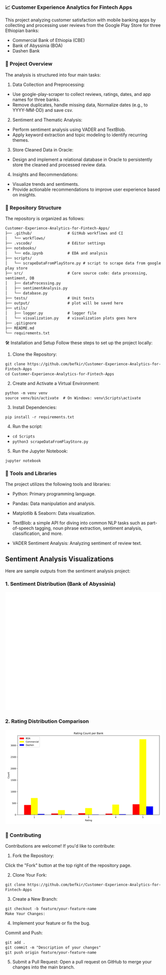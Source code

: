 ### 📈 Customer Experience Analytics for Fintech Apps

This project analyzing customer satisfaction with mobile banking apps by collecting and processing user reviews from the Google Play Store for three Ethiopian banks:

- Commercial Bank of Ethiopia (CBE)
- Bank of Abyssinia (BOA)
- Dashen Bank

### 🧠 Project Overview

The analysis is structured into four main tasks:

1. Data Collection and Preprocessing:

- Use google-play-scraper to collect reviews, ratings, dates, and app names for three banks.
- Remove duplicates, handle missing data, Normalize dates (e.g., to YYYY-MM-DD) and save csv.

2. Sentiment and Thematic Analysis:

- Perform sentiment analysis using VADER and TextBlob.
- Apply keyword extraction and topic modeling to identify recurring themes.

3. Store Cleaned Data in Oracle:

- Design and implement a relational database in Oracle to persistently store the cleaned and processed review data.

4. Insights and Recommendations:

- Visualize trends and sentiments.
- Provide actionable recommendations to improve user experience based on insights.

### 📁 Repository Structure

The repository is organized as follows:

```
Customer-Experience-Analytics-for-Fintech-Apps/
├── .github/                # GitHub workflows and CI
│   └── workflows/
├── .vscode/                # Editor settings
├── notebooks/
│   └── eda.ipynb           # EDA and analysis
├── scripts/
│   └── scrapeDataFromPlayStore.py # script to scrape data from google play store
├── src/                    # Core source code: data processing, sentiment, DB
│   ├── dataProcessing.py
│   ├── sentimentAnalysis.py
│   └── database.py
├── tests/                  # Unit tests
├── output/                 # plot will be saved here
├── utils/
│   ├── logger.py           # logger file
│   └── visualization.py    # visualization plots goes here
├── .gitignore
├── README.md
└── requirements.txt
```

🛠️ Installation and Setup
Follow these steps to set up the project locally:

1. Clone the Repository:

```
git clone https://github.com/befkir/Customer-Experience-Analytics-for-Fintech-Apps
cd Customer-Experience-Analytics-for-Fintech-Apps
```

2. Create and Activate a Virtual Environment:

```
python -m venv venv
source venv/bin/activate  # On Windows: venv\Scripts\activate
```

3. Install Dependencies:

```
pip install -r requirements.txt
```

4. Run the script:

- `cd Scripts`
- `python3 scrapeDataFromPlayStore.py`

5. Run the Jupyter Notebook:

```
jupyter notebook
```

### 🧰 Tools and Libraries

The project utilizes the following tools and libraries:

- Python: Primary programming language.

- Pandas: Data manipulation and analysis.

- Matplotlib & Seaborn: Data visualization.

- TextBlob: a simple API for diving into common NLP tasks such as part-of-speech tagging, noun phrase extraction, sentiment analysis, classification, and more.

- VADER Sentiment Analysis: Analyzing sentiment of review text.

## Sentiment Analysis Visualizations

Here are sample outputs from the sentiment analysis project:

### 1. Sentiment Distribution (Bank of Abyssinia)

![Bank of Abyssinia Sentiment](output/BOA%20Sentiment.png)

### 2. Rating Distribution Comparison

![Rating Comparison](output/rating_comparison.png)

### 🤝 Contributing

Contributions are welcome! If you'd like to contribute:

1. Fork the Repository:

Click the "Fork" button at the top right of the repository page.

2. Clone Your Fork:

```
git clone https://github.com/befkir/Customer-Experience-Analytics-for-Fintech-Apps
```

3. Create a New Branch:

```
git checkout -b feature/your-feature-name
Make Your Changes:
```

4. Implement your feature or fix the bug.

Commit and Push:

```
git add .
git commit -m "Description of your changes"
git push origin feature/your-feature-name
```

5. Submit a Pull Request:
   Open a pull request on GitHub to merge your changes into the main branch.
